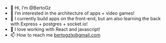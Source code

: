 - 👋 Hi, I’m @BertoGz
- 👀 I’m interested in the architecture of apps + video games!
- 🌱 I currently build apps on the front-end, but am also learning the back with Express + postgres + socket.io!
- 💞️ I love working with React and javascript!
- 📫 How to reach me bertogzlx@gmail.com

<!---
BertoGz/BertoGz is a ✨ special ✨ repository because its `README.md` (this file) appears on your GitHub profile.
You can click the Preview link to take a look at your changes.
--->
